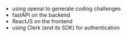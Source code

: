 - using openai to generate coding challenges
- fastAPI on the backend
- ReactJS on the frontend
- using Clerk (and its SDK) for authentication
